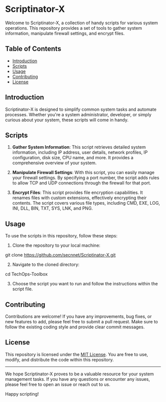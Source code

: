 # Scriptinator-X

Welcome to Scriptinator-X, a collection of handy scripts for various system operations. This repository provides a set of tools to gather system information, manipulate firewall settings, and encrypt files.

## Table of Contents

- [Introduction](#introduction)
- [Scripts](#scripts)
- [Usage](#usage)
- [Contributing](#contributing)
- [License](#license)

## Introduction

Scriptinator-X is designed to simplify common system tasks and automate processes. Whether you're a system administrator, developer, or simply curious about your system, these scripts will come in handy.

## Scripts

1. **Gather System Information**: This script retrieves detailed system information, including IP address, user details, network profiles, IP configuration, disk size, CPU name, and more. It provides a comprehensive overview of your system.

2. **Manipulate Firewall Settings**: With this script, you can easily manage your firewall settings. By specifying a port number, the script adds rules to allow TCP and UDP connections through the firewall for that port.

3. **Encrypt Files**: This script provides file encryption capabilities. It renames files with custom extensions, effectively encrypting their contents. The script covers various file types, including CMD, EXE, LOG, INI, DLL, BIN, TXT, SYS, LNK, and PNG.

## Usage

To use the scripts in this repository, follow these steps:

1. Clone the repository to your local machine:

git clone https://github.com/secnnet/Scriptinator-X.git 

2. Navigate to the cloned directory:

cd TechOps-Toolbox

3. Choose the script you want to run and follow the instructions within the script file.

## Contributing

Contributions are welcome! If you have any improvements, bug fixes, or new features to add, please feel free to submit a pull request. Make sure to follow the existing coding style and provide clear commit messages.

## License

This repository is licensed under the [MIT License](LICENSE). You are free to use, modify, and distribute the code within this repository.

---

We hope Scriptinator-X proves to be a valuable resource for your system management tasks. If you have any questions or encounter any issues, please feel free to open an issue or reach out to us.

Happy scripting!

